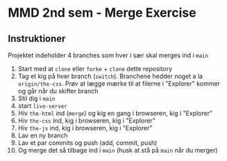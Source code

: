 # MMD 2nd sem - Merge Exercise

## Instruktioner

Projektet indeholder 4 branches som hver i sær skal merges ind i `main`

1. Start med at `clone` eller `forke` + `clone` dette repository
2. Tag et kig på hver branch (`switch`). Branchene hedder noget a la `origin/the-css`. Prøv at lægge mærke til at filerne i "Explorer" kommer og går når du skifter branch
3. Stil dig i `main`
4. start `live-server`
5. Hiv `the-html` ind (`merge`) og kig en gang i browseren, kig i "Explorer"
6. Hiv `the-css` ind, kig i browseren, kig i "Explorer"
7. Hiv `the-js` ind, kig i browseren, kig i "Explorer"
8. Lav en ny branch
9. Lav et par commits og push (add, commit, push)
10. Og merge det så tilbage ind i `main` (husk at stå på `main` når du merger)
